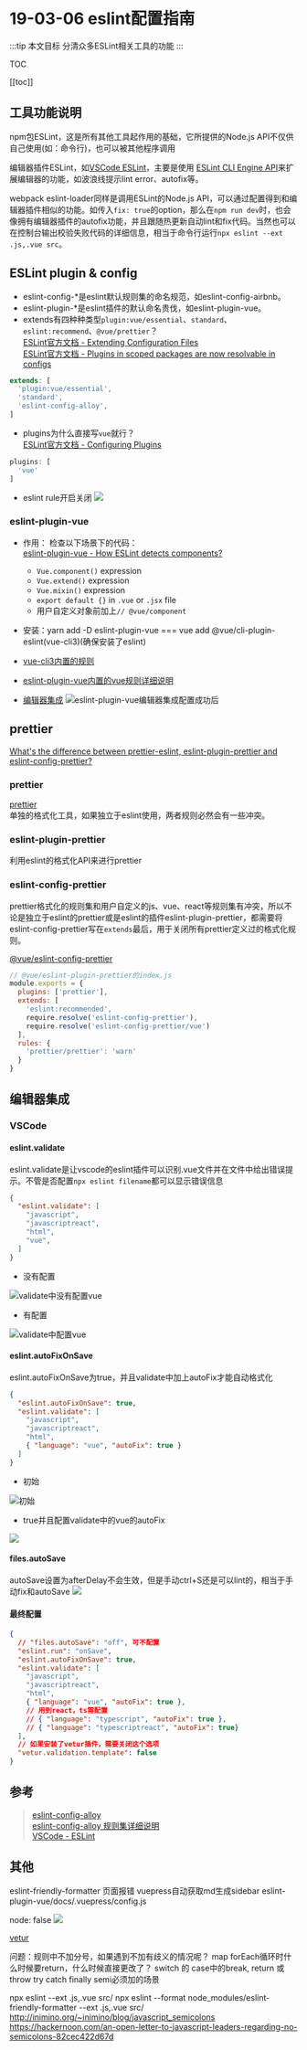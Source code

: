 # 19-03-06 eslint配置指南

:::tip 本文目标
分清众多ESLint相关工具的功能
:::

TOC

[[toc]]

## 工具功能说明

npm包ESLint，这是所有其他工具起作用的基础，它所提供的Node.js API不仅供自己使用(如：命令行)，也可以被其他程序调用

编辑器插件ESLint，如[VSCode ESLint](https://marketplace.visualstudio.com/items?itemName=dbaeumer.vscode-eslint)，主要是使用 [ESLint CLI Engine API](https://eslint.org/docs/developer-guide/nodejs-api#cliengine)来扩展编辑器的功能，如波浪线提示lint error、autofix等。 

webpack eslint-loader同样是调用ESLint的Node.js API，可以通过配置得到和编辑器插件相似的功能。如传入`fix: true`的option，那么在`npm run dev`时，也会像拥有编辑器插件的autofix功能，并且跟随热更新自动lint和fix代码。当然也可以在控制台输出校验失败代码的详细信息，相当于命令行运行`npx eslint --ext .js,.vue src`。

## ESLint plugin & config

- eslint-config-*是eslint默认规则集的命名规范，如eslint-config-airbnb。
- eslint-plugin-*是eslint插件的默认命名贵伐，如eslint-plugin-vue。
- extends有四种种类型`plugin:vue/essential`、`standard`、`eslint:recommend`、`@vue/prettier`？  
[ESLint官方文档 - Extending Configuration Files](https://eslint.org/docs/user-guide/configuring#extending-configuration-files)  
[ESLint官方文档 - Plugins in scoped packages are now resolvable in configs](https://eslint.org/docs/user-guide/migrating-to-5.0.0#-plugins-in-scoped-packages-are-now-resolvable-in-configs)
```js
extends: [
  'plugin:vue/essential',
  'standard',
  'eslint-config-alloy',
]
```
- plugins为什么直接写`vue`就行？  
[ESLint官方文档 - Configuring Plugins](https://eslint.org/docs/user-guide/configuring#configuring-plugins)
```js
plugins: [
  'vue'
]
```
- eslint rule开启关闭
![](./images/2019-03-13-11-36-19.png)

### eslint-plugin-vue

- 作用：
  检查以下场景下的代码：  
  [eslint-plugin-vue - How ESLint detects components?](https://vuejs.github.io/eslint-plugin-vue/user-guide/#how-eslint-detects-components)
    - `Vue.component()` expression
    - `Vue.extend()` expression
    - `Vue.mixin()` expression
    - `export default {}` in `.vue` or `.jsx` file
    - 用户自定义对象前加上`// @vue/component`

- 安装：yarn add -D eslint-plugin-vue === vue add @vue/cli-plugin-eslint(vue-cli3)(确保安装了eslint)
- [vue-cli3内置的规则](https://github.com/vuejs/vue-cli/tree/dev/packages/%40vue)
- [eslint-plugin-vue内置的vue规则详细说明](https://vuejs.github.io/eslint-plugin-vue/rules/)
- [编辑器集成](https://vuejs.github.io/eslint-plugin-vue/user-guide/#editor-integrations)
![eslint-plugin-vue编辑器集成配置成功后](./images/2019-03-11-22-50-58.png)

## prettier

[What's the difference between prettier-eslint, eslint-plugin-prettier and eslint-config-prettier?](https://stackoverflow.com/questions/44690308/whats-the-difference-between-prettier-eslint-eslint-plugin-prettier-and-eslint)  
### prettier
[prettier](https://prettier.io/docs/en/options.html)  
单独的格式化工具，如果独立于eslint使用，两者规则必然会有一些冲突。

### eslint-plugin-prettier
利用eslint的格式化API来进行prettier

### eslint-config-prettier
prettier格式化的规则集和用户自定义的js、vue、react等规则集有冲突，所以不论是独立于eslint的prettier或是eslint的插件eslint-plugin-prettier，都需要将eslint-config-prettier写在`extends`最后，用于关闭所有prettier定义过的格式化规则。

[@vue/eslint-config-prettier](https://github.com/vuejs/vue-cli/blob/dev/packages/%40vue/eslint-config-prettier/index.js)
```js
// @vue/eslint-plugin-prettier的index.js
module.exports = {
  plugins: ['prettier'],
  extends: [
    'eslint:recommended',
    require.resolve('eslint-config-prettier'),
    require.resolve('eslint-config-prettier/vue')
  ],
  rules: {
    'prettier/prettier': 'warn'
  }
}
```


## 编辑器集成

### VSCode

#### eslint.validate
eslint.validate是让vscode的eslint插件可以识别.vue文件并在文件中给出错误提示。不管是否配置`npx eslint filename`都可以显示错误信息  
```json
{
  "eslint.validate": [
    "javascript",
    "javascriptreact",
    "html",
    "vue",
  ]
}
```
- 没有配置

![validate中没有配置vue](./images/2019-03-12-22-06-56.png)  

- 有配置  

![validate中配置vue](./images/2019-03-12-22-07-59.png)  

#### eslint.autoFixOnSave
eslint.autoFixOnSave为true，并且validate中加上autoFix才能自动格式化  

```json
{
  "eslint.autoFixOnSave": true,
  "eslint.validate": [
    "javascript",
    "javascriptreact",
    "html",
    { "language": "vue", "autoFix": true }
  ]
}
```
- 初始

![初始](./images/2019-03-12-22-14-33.png)  

- true并且配置validate中的vue的autoFix

![](./images/2019-03-12-22-19-00.png)

#### files.autoSave

autoSave设置为afterDelay不会生效，但是手动ctrl+S还是可以lint的，相当于手动fix和autoSave
![](./images/2019-03-14-17-10-46.png)

#### 最终配置

```json
{
  // "files.autoSave": "off", 可不配置
  "eslint.run": "onSave",
  "eslint.autoFixOnSave": true,
  "eslint.validate": [
    "javascript",
    "javascriptreact",
    "html",
    { "language": "vue", "autoFix": true },
    // 用到react，ts需配置
    // { "language": "typescript", "autoFix": true },
    // { "language": "typescriptreact", "autoFix": true}
  ],
  // 如果安装了vetur插件，需要关闭这个选项
  "vetur.validation.template": false
}
```


## 参考

> [eslint-config-alloy](https://www.npmjs.com/package/eslint-config-alloy)  
[eslint-config-alloy 规则集详细说明](https://alloyteam.github.io/eslint-config-alloy/)  
[VSCode - ESLint](https://marketplace.visualstudio.com/items?itemName=dbaeumer.vscode-eslint)  


## 其他

eslint-friendly-formatter
页面报错
vuepress自动获取md生成sidebar
eslint-plugin-vue/docs/.vuepress/config.js

node: false
![](./images/2019-03-11-22-22-24.png)

[vetur](https://vuejs.github.io/vetur/linting-error.html#error-checking)



问题：规则中不加分号，如果遇到不加有歧义的情况呢？
map forEach循环时什么时候要return，什么时候直接更改了？
switch 的 case中的break, return 或 throw
try catch finally
semi必须加的场景

npx eslint --ext .js,.vue src/
npx eslint --format node_modules/eslint-friendly-formatter --ext .js,.vue src/
http://inimino.org/~inimino/blog/javascript_semicolons
https://hackernoon.com/an-open-letter-to-javascript-leaders-regarding-no-semicolons-82cec422d67d
